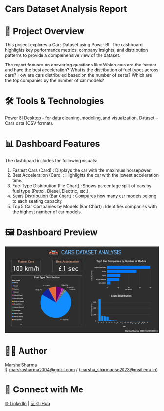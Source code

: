 # Cars Dataset Analysis Report

# 📌 Project Overview

This project explores a Cars Dataset using Power BI.
The dashboard highlights key performance metrics, company insights, and distribution patterns to provide a comprehensive view of the dataset.

The report focuses on answering questions like:
Which cars are the fastest and have the best acceleration?
What is the distribution of fuel types across cars?
How are cars distributed based on the number of seats?
Which are the top companies by the number of car models?

# 🛠️ Tools & Technologies

Power BI Desktop – for data cleaning, modeling, and visualization.
Dataset – Cars data (CSV format).

# 📊 Dashboard Features

The dashboard includes the following visuals:
1. Fastest Cars (Card) : Displays the car with the maximum horsepower.
2. Best Acceleration (Card) : Highlights the car with the lowest acceleration time.
3. Fuel Type Distribution (Pie Chart) : Shows percentage split of cars by fuel type (Petrol, Diesel, Electric, etc.).
4. Seats Distribution (Bar Chart) : Compares how many car models belong to each seating capacity.
5. Top 5 Car Companies by Models (Bar Chart) : Identifies companies with the highest number of car models.

# 🖼️ Dashboard Preview

<p align="center">
  <img src="dashboard.png" alt="Dashboard Preview" width="700"/>
</p>

# 👩‍💻 Author

Marsha Sharma <br>
📧 marshasharma2004@gmail.com / (marsha_sharmacse2023@msit.edu.in)

# 🔗 Connect with Me  
[🌐 LinkedIn](https://www.linkedin.com/in/marsha-sharma-8b99b42b5/) | [💻 GitHub](https://github.com/04Marsha)

